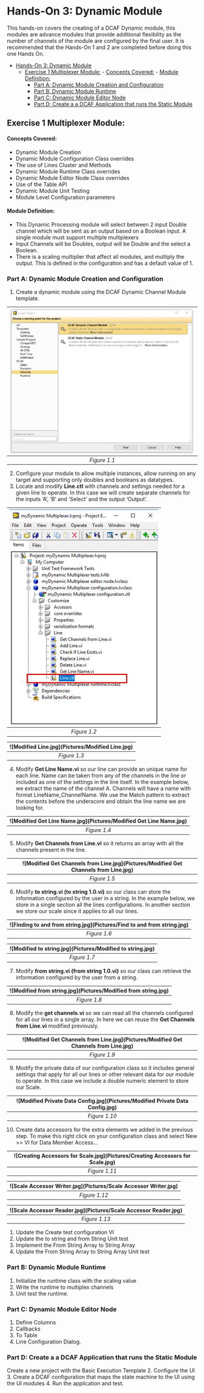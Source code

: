 # Hands-On 3: Dynamic Module
This hands-on covers the creating of a DCAF Dynamic module, this modules are advance modules that provide additional flexibility as the number of channels of the module are configured by the final user.
It is recommended that the Hands-On 1 and 2 are completed before doing this one Hands On.

<!-- TOC depthFrom:1 depthTo:6 withLinks:1 updateOnSave:1 orderedList:0 -->

- [Hands-On 3: Dynamic Module](#hands-on-3-dynamic-module)
	- [Exercise 1 Multiplexer Module:](#exercise-1-multiplexer-module)
			- [Concepts Covered:](#concepts-covered)
			- [Module Definition:](#module-definition)
		- [Part A: Dynamic Module Creation and Configuration](#part-a-dynamic-module-creation-and-configuration)
		- [Part B: Dynamic Module Runtime](#part-b-dynamic-module-runtime)
		- [Part C: Dynamic Module Editor Node](#part-c-dynamic-module-editor-node)
		- [Part D:  Create a a DCAF Application that runs the Static Module](#part-d-create-a-a-dcaf-application-that-runs-the-static-module)

<!-- /TOC -->

## Exercise 1 Multiplexer Module:

#### Concepts Covered:
- Dynamic Module Creation
- Dynamic Module Configuration Class overrides
- The use of Lines Cluster and Methods
- Dynamic Module Runtime Class overrides
- Dynamic Module Editor Node Class overrides
- Use of the Table API
- Dynamic Module Unit Testing
- Module Level Configuration parameters

#### Module Definition:
 - This Dynamic Processing module will select between 2 input Double channel  which will be sent as an output based on a Boolean input.
 A single module must support multiple multiplexers
 - Input Channels will be Doubles, output will be Double and the select a Boolean.
 - There is a scaling multiplier that affect all modules, and multiply the output. This is defined in the configuration and has a default value of 1.




### Part A: Dynamic Module Creation and Configuration
1. Create a dynamic module using the DCAF Dynamic Channel Module template.


|![DCAF Dynamic Module Template.jpg](Pictures/dynamic_template.jpg)|
|:--:|
|*Figure 1.1*|

2. Configure your module to allow multiple instances, allow running on any target and supporting only doubles and booleans as datatypes.
3. Locate and modify **Line.ctl** with channels and settings needed for a given line to operate. In this case we will create separate channels for the inputs ‘A’, ‘B’ and ‘Select’ and the output ‘Output’. 


|![Finding Line.jpg](Pictures/find_line.jpg)|
|:--:|
|*Figure 1.2*


|![Modified Line.jpg](Pictures/Modified Line.jpg)|
|:--:|
|*Figure 1.3*|
 
4. Modify **Get Line Name.vi** so our line can provide an unique name for each line. Name can be taken from any of the channels in the line or included as one of the settings in the line itself. In the example below, we extract the name of the channel A. Channels will have a name with format LineName_ChannelName. We use the Match pattern to extract the contents before the underscore and obtain the line name we are looking for. 


|![Modified Get Line Name.jpg](Pictures/Modified Get Line Name.jpg)|
|:--:|
|*Figure 1.4*|

5. Modify **Get Channels from Line.vi** so it returns an array with all the channels present in the line.


|![Modified Get Channels from Line.jpg](Pictures/Modified Get Channels from Line.jpg)|
|:--:|
|*Figure 1.5*|

6. Modify **to string.vi (to string 1.0.vi)** so our class can store the information configured by the user in a string. In the example below, we store in a single section all the lines configurations. In another section we store our scale since it applies to all our lines. 


|![Finding to and from string.jpg](Pictures/Find to and from string.jpg)|
|:--:|
|*Figure 1.6*|


|![Modified to string.jpg](Pictures/Modified to string.jpg)|
|:--:|
|*Figure 1.7*|

7. Modify **from string.vi (from string 1.0.vi)** so our class can retrieve the information configured by the user from a string.


|![Modified from string.jpg](Pictures/Modified from string.jpg)|
|:--:|
|*Figure 1.8*|

8. Modify the **get channels.vi** so we can read all the channels configured for all our lines in a single array. In here we can reuse the **Get Channels from Line.vi** modified previously.


|![Modified Get Channels from Line.jpg](Pictures/Modified Get Channels from Line.jpg)|
|:--:|
|*Figure 1.9*|

9. Modify the private data of our configuration class so it includes general settings that apply for all our lines or other relevant data for our module to operate. In this case we include a double numeric element to store our Scale.


|![Modified Private Data Config.jpg](Pictures/Modified Private Data Config.jpg)|
|:--:|
|*Figure 1.10*|

10. Create data accessors for the extra elements we added in the previous step. To make this right click on your configuration class and select New >> VI for Data Member Access…


|![Creating Accessors for Scale.jpg](Pictures/Creating Accessors for Scale.jpg)|
|:--:|
|*Figure 1.11*|


|![Scale Accessor Writer.jpg](Pictures/Scale Accessor Writer.jpg)|
|:--:|
|*Figure 1.12*|


|![Scale Accessor Reader.jpg](Pictures/Scale Accessor Reader.jpg)|
|:--:|
|*Figure 1.13*|

1. Update the Create test configuration VI
1. Update the to string and from String Unit test
1. Implement the From String Array to String Array
1. Update the From String Array to String Array Unit test


### Part B: Dynamic Module Runtime
1. Initialize the runtime class with the scaling value
2. Write the runtime to multiplex channels
3. Unit test the runtime.


### Part C: Dynamic Module Editor Node
1. Define Columns
2. Callbacks
3. To Table
4. Line Configuration Dialog.

### Part D:  Create a a DCAF Application that runs the Static Module
Create a new project with the Basic Execution Template
2. Configure the UI
3. Create a DCAF configuration that maps the state machine to the UI using the UI modules
4. Run the application and test.
